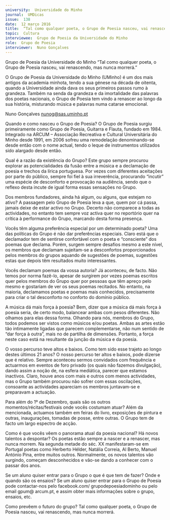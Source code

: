 ```yaml
---
university:  Universidade do Minho
journal:  UMDicas
issue:  138
date:  12 março 2016
title:  “Tal como qualquer poeta, o Grupo de Poesia nasceu, vai renascendo, mas nunca morrerá.”
topic:  Cultura
interviewee:  Grupo de Poesia da Universidade do Minho
role:  Grupo de Poesia
interviewer:  Nuno Gonçalves
---
```



 Grupo de Poesia da Universidade do Minho “Tal como qualquer poeta, o Grupo de Poesia nasceu, vai renascendo, mas nunca morrerá.”

 O Grupo de Poesia da Universidade do Minho (UMinho) é um dos mais antigos da academia minhota, tendo a sua génese na década de oitenta, quando a Universidade ainda dava os seus primeiros passos rumo à grandeza. Também na senda da grandeza e da imortalidade das palavras dos poetas nacionais, o Grupo de Poesia tem vindo a renascer ao longo da sua história, misturando música e palavras numa catarse emocional.

 Nuno Gonçalves
 nunog@sas.uminho.pt

 Quando e como nasceu o Grupo de Poesia?
 O Grupo de Poesia surgiu primeiramente como Grupo de Poesia, Guitarra e Flauta, fundado em 1984. Integrado na ARCUM – Associação Recreativa e Cultural Universitária do Minho desde 1991, em 2006 sofreu uma remodelação denominando-se desde então com o nome actual, tendo o leque de instrumentos utilizados sido alargado desde então.

 Qual é a razão da existência do Grupo?
 Este grupo sempre procurou explorar as potencialidades da fusão entre a música e a declamação de poesia e trechos da lírica portuguesa. Por vezes com diferentes aceitações por parte do público, sempre foi fiel à sua irreverência, procurando “incutir” uma espécie de desconforto e provocação na audiência, sendo que o reflexo desta incute de igual forma essas sensações no Grupo.

 Dos membros fundadores, ainda há algum, ou alguns, que estejam no ativo?
 A passagem pelo Grupo de Poesia leva a que, quem por cá passa, jamais deixe de estar activo no Grupo. Decerto não comparece a todas as actividades, no entanto tem sempre voz activa quer no reportório quer na crítica à performance do Grupo, marcando desta forma presença.

 Vocês têm alguma preferência especial por um determinado poeta?
 Uma das políticas do Grupo é não dar preferências especiais. Claro está que o declamador tem de sentirse confortável com o poeta e “consciente” dos poemas que declama. Porém, surgem sempre desafios mesmo a este nível, os membros que declamam sujeitam-se a desconfortos proporcionados pelos membros do grupos aquando de sugestões de poemas, sugestões estas que depois têm resultados muito interessantes.

 Vocês declamam poemas da vossa autoria?
 Já aconteceu, de facto. Não temos por norma fazê-lo, apesar de surgirem por vezes poemas escritos quer pelos membros do Grupo quer por pessoas que têm apreço pelo mesmo e gostariam de ver os seus poemas recitados.
 No entanto, na maioria, declamamos poetas e poemas mais conhecidos, precisamente para criar o tal desconforto no conforto do domínio público.

 A música dá mais força à poesia?
 Bem, dizer que a música dá mais força à poesia seria, de certo modo, balancear ambas com pesos diferentes. Não olhamos para elas dessa forma. Olhando para nós, membros do Grupo, todos podemos ser vistos como músicos e/ou poetas. Ambas as artes estão tão intimamente ligadas que parecem complementarse, não num sentido de “dar força à outra”, mais no de partilha de dimensões. Portanto, a força neste caso está na resultante da junção da música e da poesia.

 O vosso percurso teve altos e baixos. Como tem sido esse trajeto ao longo destes últimos 21 anos?
 O nosso percurso ter altos e baixos, pode dizerse que é relativo. Sempre aconteceu sermos convidados com frequência e actuarmos em eventos de foro privado (os quais não fazemos divulgação), dando assim a noção de, na esfera mediática, parecer que estamos inactivos. Claro, houve anos com mais e outros com menos actividades, mas o Grupo também procurou não sofrer com essas oscilações, consoante as actividades apareciam os membros juntavam-se e preparavam a actuação.

 Para além do 1º de Dezembro, quais são os outros momentos/récitas/festivais onde vocês costumam atuar?
 Além da mencionada, actuamos também em feiras do livro, exposições de pintura e outras, inaugurações, tomadas de posse, entre outras. O Grupo tem de facto um largo espectro de acção.

 Como é que vocês vêem o panorama atual da poesia nacional? Há novos talentos a despontar?
 Os poetas estão sempre a nascer e a renascer, mas nunca morrem. Na segunda metade do séc. XX manifestaram-se em Portugal poetas como Herberto Hélder, Natália Correia, Al Berto, Manuel António Pina, entre muitos outros. Normalmente, os novos talentos vão surgindo, começam desconhecidos e vão-se dando a conhecer com o passar dos anos.

 Se um aluno quiser entrar para o Grupo o que é que tem de fazer? Onde e quando são os ensaios?
 Se um aluno quiser entrar para o Grupo de Poesia pode contactar-nos pelo facebook.com/ grupodepoesiadominho ou pelo email gpum@ arcum.pt, e assim obter mais informações sobre o grupo, ensaios, etc.

 Como prevêem o futuro do grupo?
 Tal como qualquer poeta, o Grupo de Poesia nasceu, vai renascendo, mas nunca morrerá.

